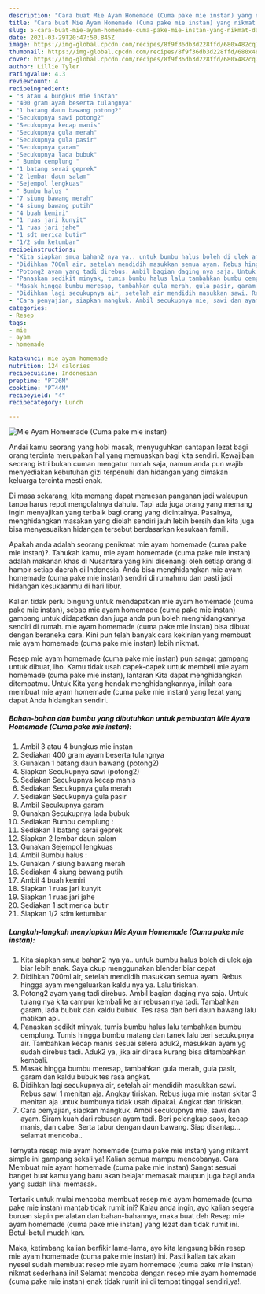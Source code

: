 ```yaml
---
description: "Cara buat Mie Ayam Homemade (Cuma pake mie instan) yang nikmat dan Mudah Dibuat"
title: "Cara buat Mie Ayam Homemade (Cuma pake mie instan) yang nikmat dan Mudah Dibuat"
slug: 5-cara-buat-mie-ayam-homemade-cuma-pake-mie-instan-yang-nikmat-dan-mudah-dibuat
date: 2021-03-29T20:47:50.845Z
image: https://img-global.cpcdn.com/recipes/8f9f36db3d228ffd/680x482cq70/mie-ayam-homemade-cuma-pake-mie-instan-foto-resep-utama.jpg
thumbnail: https://img-global.cpcdn.com/recipes/8f9f36db3d228ffd/680x482cq70/mie-ayam-homemade-cuma-pake-mie-instan-foto-resep-utama.jpg
cover: https://img-global.cpcdn.com/recipes/8f9f36db3d228ffd/680x482cq70/mie-ayam-homemade-cuma-pake-mie-instan-foto-resep-utama.jpg
author: Lillie Tyler
ratingvalue: 4.3
reviewcount: 4
recipeingredient:
- "3 atau 4 bungkus mie instan"
- "400 gram ayam beserta tulangnya"
- "1 batang daun bawang potong2"
- "Secukupnya sawi potong2"
- "Secukupnya kecap manis"
- "Secukupnya gula merah"
- "Secukupnya gula pasir"
- "Secukupnya garam"
- "Secukupnya lada bubuk"
- " Bumbu cemplung "
- "1 batang serai geprek"
- "2 lembar daun salam"
- "Sejempol lengkuas"
- " Bumbu halus "
- "7 siung bawang merah"
- "4 siung bawang putih"
- "4 buah kemiri"
- "1 ruas jari kunyit"
- "1 ruas jari jahe"
- "1 sdt merica butir"
- "1/2 sdm ketumbar"
recipeinstructions:
- "Kita siapkan smua bahan2 nya ya.. untuk bumbu halus boleh di ulek aja biar lebih enak. Saya ckup menggunakan blender biar cepat"
- "Didihkan 700ml air, setelah mendidih masukkan semua ayam. Rebus hingga ayam mengeluarkan kaldu nya ya. Lalu tiriskan."
- "Potong2 ayam yang tadi direbus. Ambil bagian daging nya saja. Untuk tulang nya kita campur kembali ke air rebusan nya tadi. Tambahkan garam, lada bubuk dan kaldu bubuk. Tes rasa dan beri daun bawang lalu matikan api."
- "Panaskan sedikit minyak, tumis bumbu halus lalu tambahkan bumbu cemplung. Tumis hingga bumbu matang dan tanek lalu beri secukupnya air. Tambahkan kecap manis sesuai selera aduk2, masukkan ayam yg sudah direbus tadi. Aduk2 ya, jika air dirasa kurang bisa ditambahkan kembali."
- "Masak hingga bumbu meresap, tambahkan gula merah, gula pasir, garam dan kaldu bubuk tes rasa angkat."
- "Didihkan lagi secukupnya air, setelah air mendidih masukkan sawi. Rebus sawi 1 menitan aja. Angkay tiriskan. Rebus juga mie instan skitar 3 menitan aja untuk bumbunya tidak usah dipakai. Angkat dan tiriskan."
- "Cara penyajian, siapkan mangkuk. Ambil secukupnya mie, sawi dan ayam. Siram kuah dari rebusan ayam tadi. Beri pelengkap saos, kecap manis, dan cabe. Serta tabur dengan daun bawang. Siap disantap... selamat mencoba.."
categories:
- Resep
tags:
- mie
- ayam
- homemade

katakunci: mie ayam homemade 
nutrition: 124 calories
recipecuisine: Indonesian
preptime: "PT26M"
cooktime: "PT44M"
recipeyield: "4"
recipecategory: Lunch

---
```



![Mie Ayam Homemade (Cuma pake mie instan)](https://img-global.cpcdn.com/recipes/8f9f36db3d228ffd/680x482cq70/mie-ayam-homemade-cuma-pake-mie-instan-foto-resep-utama.jpg)

Andai kamu seorang yang hobi masak, menyuguhkan santapan lezat bagi orang tercinta merupakan hal yang memuaskan bagi kita sendiri. Kewajiban seorang istri bukan cuman mengatur rumah saja, namun anda pun wajib menyediakan kebutuhan gizi terpenuhi dan hidangan yang dimakan keluarga tercinta mesti enak.

Di masa  sekarang, kita memang dapat memesan panganan jadi walaupun tanpa harus repot mengolahnya dahulu. Tapi ada juga orang yang memang ingin menyajikan yang terbaik bagi orang yang dicintainya. Pasalnya, menghidangkan masakan yang diolah sendiri jauh lebih bersih dan kita juga bisa menyesuaikan hidangan tersebut berdasarkan kesukaan famili. 



Apakah anda adalah seorang penikmat mie ayam homemade (cuma pake mie instan)?. Tahukah kamu, mie ayam homemade (cuma pake mie instan) adalah makanan khas di Nusantara yang kini disenangi oleh setiap orang di hampir setiap daerah di Indonesia. Anda bisa menghidangkan mie ayam homemade (cuma pake mie instan) sendiri di rumahmu dan pasti jadi hidangan kesukaanmu di hari libur.

Kalian tidak perlu bingung untuk mendapatkan mie ayam homemade (cuma pake mie instan), sebab mie ayam homemade (cuma pake mie instan) gampang untuk didapatkan dan juga anda pun boleh menghidangkannya sendiri di rumah. mie ayam homemade (cuma pake mie instan) bisa dibuat dengan beraneka cara. Kini pun telah banyak cara kekinian yang membuat mie ayam homemade (cuma pake mie instan) lebih nikmat.

Resep mie ayam homemade (cuma pake mie instan) pun sangat gampang untuk dibuat, lho. Kamu tidak usah capek-capek untuk membeli mie ayam homemade (cuma pake mie instan), lantaran Kita dapat menghidangkan ditempatmu. Untuk Kita yang hendak menghidangkannya, inilah cara membuat mie ayam homemade (cuma pake mie instan) yang lezat yang dapat Anda hidangkan sendiri.

<!--inarticleads1-->

##### Bahan-bahan dan bumbu yang dibutuhkan untuk pembuatan Mie Ayam Homemade (Cuma pake mie instan):

1. Ambil 3 atau 4 bungkus mie instan
1. Sediakan 400 gram ayam beserta tulangnya
1. Gunakan 1 batang daun bawang (potong2)
1. Siapkan Secukupnya sawi (potong2)
1. Sediakan Secukupnya kecap manis
1. Sediakan Secukupnya gula merah
1. Sediakan Secukupnya gula pasir
1. Ambil Secukupnya garam
1. Gunakan Secukupnya lada bubuk
1. Sediakan  Bumbu cemplung :
1. Sediakan 1 batang serai geprek
1. Siapkan 2 lembar daun salam
1. Gunakan Sejempol lengkuas
1. Ambil  Bumbu halus :
1. Gunakan 7 siung bawang merah
1. Sediakan 4 siung bawang putih
1. Ambil 4 buah kemiri
1. Siapkan 1 ruas jari kunyit
1. Siapkan 1 ruas jari jahe
1. Sediakan 1 sdt merica butir
1. Siapkan 1/2 sdm ketumbar




<!--inarticleads2-->

##### Langkah-langkah menyiapkan Mie Ayam Homemade (Cuma pake mie instan):

1. Kita siapkan smua bahan2 nya ya.. untuk bumbu halus boleh di ulek aja biar lebih enak. Saya ckup menggunakan blender biar cepat
1. Didihkan 700ml air, setelah mendidih masukkan semua ayam. Rebus hingga ayam mengeluarkan kaldu nya ya. Lalu tiriskan.
1. Potong2 ayam yang tadi direbus. Ambil bagian daging nya saja. Untuk tulang nya kita campur kembali ke air rebusan nya tadi. Tambahkan garam, lada bubuk dan kaldu bubuk. Tes rasa dan beri daun bawang lalu matikan api.
1. Panaskan sedikit minyak, tumis bumbu halus lalu tambahkan bumbu cemplung. Tumis hingga bumbu matang dan tanek lalu beri secukupnya air. Tambahkan kecap manis sesuai selera aduk2, masukkan ayam yg sudah direbus tadi. Aduk2 ya, jika air dirasa kurang bisa ditambahkan kembali.
1. Masak hingga bumbu meresap, tambahkan gula merah, gula pasir, garam dan kaldu bubuk tes rasa angkat.
1. Didihkan lagi secukupnya air, setelah air mendidih masukkan sawi. Rebus sawi 1 menitan aja. Angkay tiriskan. Rebus juga mie instan skitar 3 menitan aja untuk bumbunya tidak usah dipakai. Angkat dan tiriskan.
1. Cara penyajian, siapkan mangkuk. Ambil secukupnya mie, sawi dan ayam. Siram kuah dari rebusan ayam tadi. Beri pelengkap saos, kecap manis, dan cabe. Serta tabur dengan daun bawang. Siap disantap... selamat mencoba..




Ternyata resep mie ayam homemade (cuma pake mie instan) yang nikamt simple ini gampang sekali ya! Kalian semua mampu mencobanya. Cara Membuat mie ayam homemade (cuma pake mie instan) Sangat sesuai banget buat kamu yang baru akan belajar memasak maupun juga bagi anda yang sudah lihai memasak.

Tertarik untuk mulai mencoba membuat resep mie ayam homemade (cuma pake mie instan) mantab tidak rumit ini? Kalau anda ingin, ayo kalian segera buruan siapin peralatan dan bahan-bahannya, maka buat deh Resep mie ayam homemade (cuma pake mie instan) yang lezat dan tidak rumit ini. Betul-betul mudah kan. 

Maka, ketimbang kalian berfikir lama-lama, ayo kita langsung bikin resep mie ayam homemade (cuma pake mie instan) ini. Pasti kalian tak akan nyesel sudah membuat resep mie ayam homemade (cuma pake mie instan) nikmat sederhana ini! Selamat mencoba dengan resep mie ayam homemade (cuma pake mie instan) enak tidak rumit ini di tempat tinggal sendiri,ya!.

